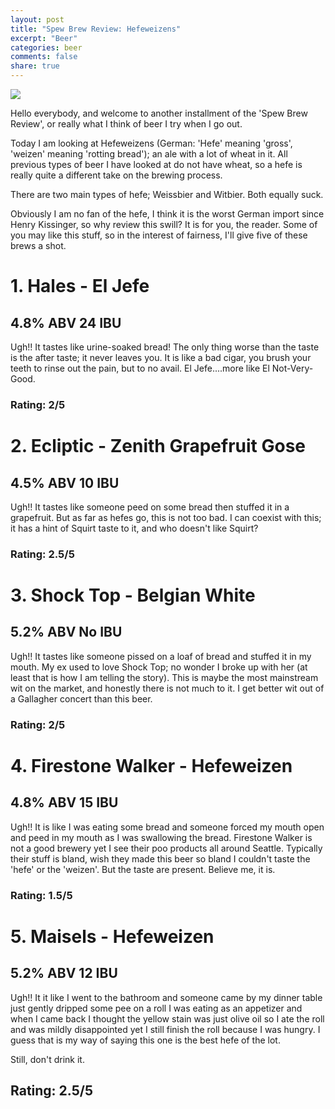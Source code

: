 ```yaml
---
layout: post
title: "Spew Brew Review: Hefeweizens"
excerpt: "Beer"
categories: beer
comments: false
share: true
---
```


![](http://mgm9dn-zpjtkijf.lagrangesystems.net/_PbJTzvcd/media/catalog/product/cache/2/image/450x/9df78eab33525d08d6e5fb8d27136e95/t/0/450x450xt03.jpg.pagespeed.ic.r7Q4SDNpHZ.jpg)



Hello everybody, and welcome to another installment of the 'Spew Brew Review', or really what I think of beer I try when I go out.


Today I am looking at Hefeweizens (German: 'Hefe' meaning 'gross', 'weizen' meaning 'rotting bread'); an ale with a lot of wheat in it. All previous types of beer I have looked at do not have wheat, so a hefe is really quite a different take on the brewing process. 

There are two main types of hefe; Weissbier and Witbier. Both equally suck.

Obviously I am no fan of the hefe, I think it is the worst German import since Henry Kissinger, so why review this swill? It is for you, the reader. Some of you may like this stuff, so in the interest of fairness, I'll give five of these brews a shot. 







# 1. Hales - El Jefe

## 4.8% ABV 24 IBU

Ugh!! It tastes like urine-soaked bread! The only thing worse than the taste is the after taste; it never leaves you. It is like a bad cigar, you brush your teeth to rinse out the pain, but to no avail. El Jefe....more like El Not-Very-Good.


### Rating: 2/5

# 2. Ecliptic - Zenith Grapefruit Gose

## 4.5% ABV 10 IBU

Ugh!! It tastes like someone peed on some bread then stuffed it in a grapefruit. But as far as hefes go, this is not too bad. I can coexist with this; it has a hint of Squirt taste to it, and who doesn't like Squirt?

### Rating: 2.5/5

# 3. Shock Top - Belgian White

## 5.2% ABV  No IBU

Ugh!! It tastes like someone pissed on a loaf of bread and stuffed it in my mouth. My ex used to love Shock Top; no wonder I broke up with her (at least that is how I am telling the story). This is maybe the most mainstream wit on the market, and honestly there is not much to it. I get better wit out of a Gallagher concert than this beer. 

### Rating: 2/5


# 4. Firestone Walker - Hefeweizen

## 4.8% ABV 15 IBU

Ugh!! It is like I was eating some bread and someone forced my mouth open and peed in my mouth as I was swallowing the bread. Firestone Walker is not a good brewery yet I see their poo products all around Seattle. Typically their stuff is bland, wish they made this beer so bland I couldn't taste the 'hefe' or the 'weizen'. But the taste are present. Believe me, it is.


### Rating: 1.5/5


# 5. Maisels - Hefeweizen 

## 5.2% ABV 12 IBU

Ugh!! It it like I went to the bathroom and someone came by my dinner table just gently dripped some pee on a roll I was eating as an appetizer and when I came back I thought the yellow stain was just olive oil so I ate the roll and was mildly disappointed yet I still finish the roll because I was hungry. I guess that is my way of saying this one is the best hefe of the lot. 

Still, don't drink it. 


## Rating: 2.5/5






